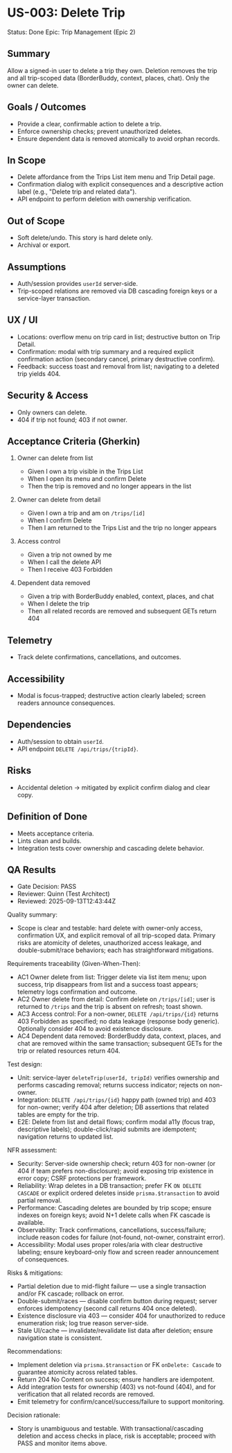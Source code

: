 # US-003: Delete Trip

Status: Done
Epic: Trip Management (Epic 2)

## Summary
Allow a signed-in user to delete a trip they own. Deletion removes the trip and all trip-scoped data (BorderBuddy, context, places, chat). Only the owner can delete.

## Goals / Outcomes
- Provide a clear, confirmable action to delete a trip.
- Enforce ownership checks; prevent unauthorized deletes.
- Ensure dependent data is removed atomically to avoid orphan records.

## In Scope
- Delete affordance from the Trips List item menu and Trip Detail page.
- Confirmation dialog with explicit consequences and a descriptive action label (e.g., "Delete trip and related data").
- API endpoint to perform deletion with ownership verification.

## Out of Scope
- Soft delete/undo. This story is hard delete only.
- Archival or export.

## Assumptions
- Auth/session provides `userId` server-side.
- Trip-scoped relations are removed via DB cascading foreign keys or a service-layer transaction.

## UX / UI
- Locations: overflow menu on trip card in list; destructive button on Trip Detail.
- Confirmation: modal with trip summary and a required explicit confirmation action (secondary cancel, primary destructive confirm).
- Feedback: success toast and removal from list; navigating to a deleted trip yields 404.

## Security & Access
- Only owners can delete.
- 404 if trip not found; 403 if not owner.

## Acceptance Criteria (Gherkin)
1) Owner can delete from list
   - Given I own a trip visible in the Trips List
   - When I open its menu and confirm Delete
   - Then the trip is removed and no longer appears in the list

2) Owner can delete from detail
   - Given I own a trip and am on `/trips/[id]`
   - When I confirm Delete
   - Then I am returned to the Trips List and the trip no longer appears

3) Access control
   - Given a trip not owned by me
   - When I call the delete API
   - Then I receive 403 Forbidden

4) Dependent data removed
   - Given a trip with BorderBuddy enabled, context, places, and chat
   - When I delete the trip
   - Then all related records are removed and subsequent GETs return 404

## Telemetry
- Track delete confirmations, cancellations, and outcomes.

## Accessibility
- Modal is focus-trapped; destructive action clearly labeled; screen readers announce consequences.

## Dependencies
- Auth/session to obtain `userId`.
- API endpoint `DELETE /api/trips/{tripId}`.

## Risks
- Accidental deletion → mitigated by explicit confirm dialog and clear copy.

## Definition of Done
- Meets acceptance criteria.
- Lints clean and builds.
- Integration tests cover ownership and cascading delete behavior.

## QA Results
- Gate Decision: PASS
- Reviewer: Quinn (Test Architect)
- Reviewed: 2025-09-13T12:43:44Z

Quality summary:
- Scope is clear and testable: hard delete with owner-only access, confirmation UX, and explicit removal of all trip-scoped data. Primary risks are atomicity of deletes, unauthorized access leakage, and double-submit/race behaviors; each has straightforward mitigations.

Requirements traceability (Given-When-Then):
- AC1 Owner delete from list: Trigger delete via list item menu; upon success, trip disappears from list and a success toast appears; telemetry logs confirmation and outcome.
- AC2 Owner delete from detail: Confirm delete on `/trips/[id]`; user is returned to `/trips` and the trip is absent on refresh; toast shown.
- AC3 Access control: For a non-owner, `DELETE /api/trips/{id}` returns 403 Forbidden as specified; no data leakage (response body generic). Optionally consider 404 to avoid existence disclosure.
- AC4 Dependent data removed: BorderBuddy data, context, places, and chat are removed within the same transaction; subsequent GETs for the trip or related resources return 404.

Test design:
- Unit: service-layer `deleteTrip(userId, tripId)` verifies ownership and performs cascading removal; returns success indicator; rejects on non-owner.
- Integration: `DELETE /api/trips/{id}` happy path (owned trip) and 403 for non-owner; verify 404 after deletion; DB assertions that related tables are empty for the trip.
- E2E: Delete from list and detail flows; confirm modal a11y (focus trap, descriptive labels); double-click/rapid submits are idempotent; navigation returns to updated list.

NFR assessment:
- Security: Server-side ownership check; return 403 for non-owner (or 404 if team prefers non-disclosure); avoid exposing trip existence in error copy; CSRF protections per framework.
- Reliability: Wrap deletes in a DB transaction; prefer FK `ON DELETE CASCADE` or explicit ordered deletes inside `prisma.$transaction` to avoid partial removal.
- Performance: Cascading deletes are bounded by trip scope; ensure indexes on foreign keys; avoid N+1 delete calls when FK cascade is available.
- Observability: Track confirmations, cancellations, success/failure; include reason codes for failure (not-found, not-owner, constraint error).
- Accessibility: Modal uses proper roles/aria with clear destructive labeling; ensure keyboard-only flow and screen reader announcement of consequences.

Risks & mitigations:
- Partial deletion due to mid-flight failure — use a single transaction and/or FK cascade; rollback on error.
- Double-submit/races — disable confirm button during request; server enforces idempotency (second call returns 404 once deleted).
- Existence disclosure via 403 — consider 404 for unauthorized to reduce enumeration risk; log true reason server-side.
- Stale UI/cache — invalidate/revalidate list data after deletion; ensure navigation state is consistent.

Recommendations:
- Implement deletion via `prisma.$transaction` or FK `onDelete: Cascade` to guarantee atomicity across related tables.
- Return 204 No Content on success; ensure handlers are idempotent.
- Add integration tests for ownership (403) vs not-found (404), and for verification that all related records are removed.
- Emit telemetry for confirm/cancel/success/failure to support monitoring.

Decision rationale:
- Story is unambiguous and testable. With transactional/cascading deletion and access checks in place, risk is acceptable; proceed with PASS and monitor items above.
